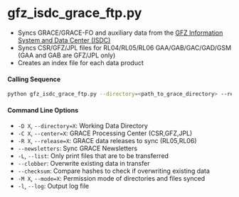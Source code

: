 gfz_isdc_grace_ftp.py
=====================

 - Syncs GRACE/GRACE-FO and auxiliary data from the [GFZ Information System and Data Center (ISDC)](http://isdc.gfz-potsdam.de/grace-isdc/)
 - Syncs CSR/GFZ/JPL files for RL04/RL05/RL06 GAA/GAB/GAC/GAD/GSM (GAA and GAB are GFZ/JPL only)
 - Creates an index file for each data product

#### Calling Sequence
```bash
python gfz_isdc_grace_ftp.py --directory=<path_to_grace_directory> --release=RL06
```

#### Command Line Options
 - `-D X`, `--directory=X`: Working Data Directory
 - `-C X`, `--center=X`: GRACE Processing Center (CSR,GFZ,JPL)
 - `-R X`, `--release=X`: GRACE data releases to sync (RL05,RL06)
 - `--newsletters`: Sync GRACE Newsletters
 - `-L`, `--list`: Only print files that are to be transferred
 - `--clobber`: Overwrite existing data in transfer
 - `--checksum`: Compare hashes to check if overwriting existing data
 - `-M X`, `--mode=X`: Permission mode of directories and files synced
 - `-l`, `--log`: Output log file
